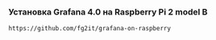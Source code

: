 ### Установка Grafana 4.0 на Raspberry Pi 2 model B

```
https://github.com/fg2it/grafana-on-raspberry
```

